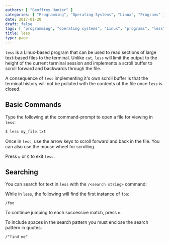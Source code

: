```yaml
---
authors: [ "Geoffrey Hunter" ]
categories: [ "Programming", "Operating Systems", "Linux", "Programs" ]
date: 2017-01-20
draft: false
tags: [ "programming", "operating systems", "Linux", "programs", "less", "searching" ]
title: less
type: page
---
```


`less` is a Linux-based program that can be used to read sections of large text-based files to the terminal. Unlike `cat`, `less` will limit the output to the height of the current terminal session and implements a scroll buffer to scroll forward and backwards through the file.

A consequence of `less` implementing it's own scroll buffer is that the terminal history will not be polluted with the contents of the file once `less` is closed.

## Basic Commands

Type the following at the command-prompt to open a file for viewing in `less`:

```sh
$ less my_file.txt
```

Once in `less`, use the arrow keys to scroll forward and back in the file. You can also use the mouse wheel for scrolling.

Press `q` or `Q` to exit `less`.

## Searching

You can search for text in `less` with the `/<search string>` command:

While in `less`, the following will find the first instance of `foo`:

```text
/foo
```

To continue jumping to each successive match, press `n`.

To include spaces in the search pattern you must enclose the search pattern in quotes:

```text
/"find me"
```
